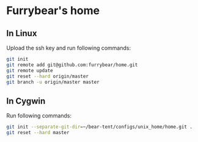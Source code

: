 # Furrybear's home

## In Linux

Upload the ssh key and run following commands:

```sh
git init
git remote add git@github.com:furrybear/home.git
git remote update
git reset --hard origin/master
git branch -u origin/master master
```

## In Cygwin

Run following commands:

```sh
git init --separate-git-dir=~/bear-tent/configs/unix_home/home.git .
git reset --hard master
```
